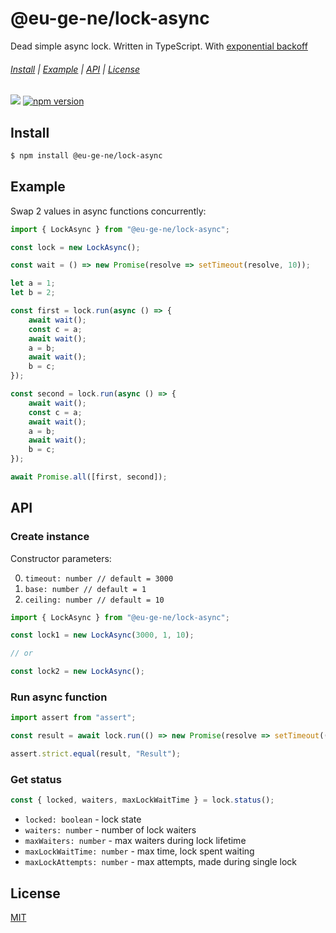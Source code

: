 @eu-ge-ne/lock-async
====================

Dead simple async lock. Written in TypeScript. With [exponential backoff](https://en.wikipedia.org/wiki/Exponential_backoff)

###### [Install](#Install) | [Example](#Example) | [API](#API) | [License](#License)

![](https://github.com/eu-ge-ne/lock-async/workflows/Tests/badge.svg)
[![npm version](https://badge.fury.io/js/%40eu-ge-ne%2Flock-async.svg)](https://badge.fury.io/js/%40eu-ge-ne%2Flock-async)

Install
-------

```bash
$ npm install @eu-ge-ne/lock-async
```

Example
-------

Swap 2 values in async functions concurrently:

```typescript
import { LockAsync } from "@eu-ge-ne/lock-async";

const lock = new LockAsync();

const wait = () => new Promise(resolve => setTimeout(resolve, 10));

let a = 1;
let b = 2;

const first = lock.run(async () => {
    await wait();
    const c = a;
    await wait();
    a = b;
    await wait();
    b = c;
});

const second = lock.run(async () => {
    await wait();
    const c = a;
    await wait();
    a = b;
    await wait();
    b = c;
});

await Promise.all([first, second]);
```

API
---

### Create instance

Constructor parameters:

 0. `timeout: number // default = 3000`
 1. `base: number // default = 1`
 2. `ceiling: number // default = 10`

```typescript
import { LockAsync } from "@eu-ge-ne/lock-async";

const lock1 = new LockAsync(3000, 1, 10);

// or

const lock2 = new LockAsync();
```

### Run async function

```typescript
import assert from "assert";

const result = await lock.run(() => new Promise(resolve => setTimeout(() => resolve("Result"), 100)));

assert.strict.equal(result, "Result");
```

### Get status

```typescript
const { locked, waiters, maxLockWaitTime } = lock.status();
```

 - `locked: boolean` - lock state
 - `waiters: number` - number of lock waiters
 - `maxWaiters: number` - max waiters during lock lifetime
 - `maxLockWaitTime: number` - max time, lock spent waiting
 - `maxLockAttempts: number` - max attempts, made during single lock

License
-------

[MIT](LICENSE)
